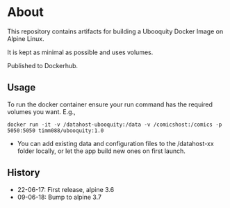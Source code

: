 # About

This repository contains artifacts for building a Ubooquity Docker Image on Alpine Linux.

It is kept as minimal as possible and uses volumes.

Published to Dockerhub.

## Usage

To run the docker container ensure your run command has the required volumes you want. E.g.,

`docker run -it -v /datahost-ubooquity:/data -v /comicshost:/comics -p 5050:5050 timm088/ubooquity:1.0`

- You can add existing data and configuration files to the /datahost-xx folder locally, or let the app build new ones on first launch.

## History

- 22-06-17: First release, alpine 3.6
- 09-06-18: Bump to alpine 3.7
